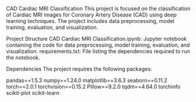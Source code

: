 CAD Cardiac MRI Classification
This project is focused on the classification of Cardiac MRI images for Coronary Artery Disease (CAD) using deep learning techniques. The project includes data preprocessing, model training, evaluation, and visualization.

Project Structure
CAD Cardiac MRI Classification.ipynb: Jupyter notebook containing the code for data preprocessing, model training, evaluation, and visualization.
requirements.txt: File listing the dependencies required to run the notebook.


Dependencies
The project requires the following packages:

pandas==1.5.3
numpy==1.24.0
matplotlib==3.6.3
seaborn==0.11.2
torch==2.0.1
torchvision==0.15.2
Pillow==9.2.0
tqdm==4.64.0
torchinfo
scikit-plot
scikit-learn
